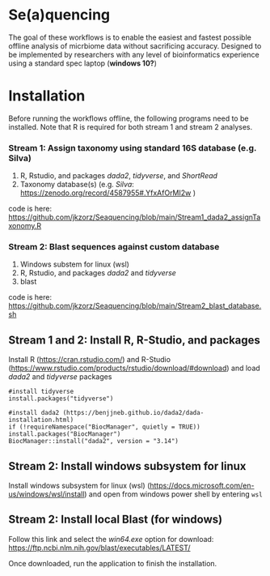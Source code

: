 # Se(a)quencing
The goal of these workflows is to enable the easiest and fastest possible offline analysis of micrbiome data without sacrificing accuracy. Designed to be implemented by researchers with any level of bioinformatics experience using a standard spec laptop (**windows 10?**) 

# Installation 
Before running the workflows offline, the following programs need to be installed. Note that R is required for both stream 1 and stream 2 analyses. 

### Stream 1: Assign taxonomy using standard 16S database (e.g. Silva)
1. R, Rstudio, and packages *dada2*, *tidyverse*, and *ShortRead* 
2. Taxonomy database(s) (e.g. *Silva*: https://zenodo.org/record/4587955#.YfxAfOrMI2w )

code is here: https://github.com/jkzorz/Seaquencing/blob/main/Stream1_dada2_assignTaxonomy.R

### Stream 2: Blast sequences against custom database
1. Windows substem for linux (wsl)
2. R, Rstudio, and packages *dada2* and *tidyverse*
3. blast

code is here: https://github.com/jkzorz/Seaquencing/blob/main/Stream2_blast_database.sh

## Stream 1 and 2: Install R, R-Studio, and packages

Install R (https://cran.rstudio.com/) and R-Studio (https://www.rstudio.com/products/rstudio/download/#download) and load *dada2* and *tidyverse* packages

```
#install tidyverse
install.packages("tidyverse")

#install dada2 (https://benjjneb.github.io/dada2/dada-installation.html) 
if (!requireNamespace("BiocManager", quietly = TRUE))
install.packages("BiocManager")
BiocManager::install("dada2", version = "3.14")

```

## Stream 2: Install windows subsystem for linux
Install windows subsystem for linux (wsl) (https://docs.microsoft.com/en-us/windows/wsl/install) and open from windows power shell by entering ```wsl```
 

## Stream 2: Install local Blast (for windows) 

Follow this link and select the *win64.exe* option for download:
https://ftp.ncbi.nlm.nih.gov/blast/executables/LATEST/

Once downloaded, run the application to finish the installation.
